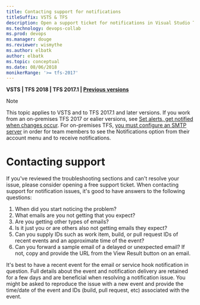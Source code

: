 ```yaml
---
title: Contacting support for notifications
titleSuffix: VSTS & TFS 
description: Open a support ticket for notifications in Visual Studio Team Services or Team Foundation Server  
ms.technology: devops-collab
ms.prod: devops
ms.manager: douge
ms.reviewer: wismythe
ms.author: elbatk
author: elbatk
ms.topic: conceptual
ms.date: 08/06/2018  
monikerRange: '>= tfs-2017'
---
```


<b>VSTS | TFS 2018 | TFS 2017.1 | [Previous versions](../work/track/alerts-and-notifications.md)</b> 

> [!NOTE]  
> This topic applies to VSTS and to TFS 2017.1 and later versions. If you work from an on-premises TFS 2017 or ealier versions, see [Set alerts, get notified when changes occur](../work/track/alerts-and-notifications.md). For on-premises TFS, [you must configure an SMTP server](/tfs/server/admin/setup-customize-alerts) in order for team members to see the Notifications option from their account menu and to receive notifications.

# Contacting support

If you've reviewed the troubleshooting sections and can't resolve your issue, please consider opening a free support ticket. When contacting support for notification issues, it's good to have answers to the following questions:

1. When did you start noticing the problem?
1. What emails are you not getting that you expect?
1. Are you getting other types of emails?
1. Is it just you or are others also not getting emails they expect?
1. Can you supply IDs such as work item, build, or pull request IDs of recent events and an approximate time of the event?
1. Can you forward a sample email of a delayed or unexpected email? If not, copy and provide the URL from the View Result button on an email.

It's best to have a recent event for the email or service hook notification in question. Full details about the event and notification delivery are retained for a few days and are beneficial when resolving a notification issue. You might be asked to reproduce the issue with a new event and provide the time/date of the event and IDs (build, pull request, etc) associated with the event.